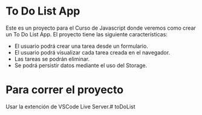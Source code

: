 # To Do List App
Este es un proyecto para el Curso de Javascript donde veremos como crear un To Do List App.
El proyecto tiene las siguiente características:

- El usuario podrá crear una tarea desde un formulario.
- El usuario podrá visualizar cada tarea creada en el navegador.
- Las tareas se podrán eliminar.
- Se podrá persistir datos mediante el uso del Storage.

# Para correr el proyecto
Usar la extención de VSCode Live Server.# toDoList
